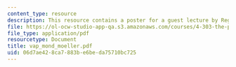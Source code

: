 ```yaml
---
content_type: resource
description: This resource contains a poster for a guest lecture by Regina Maria Moeller.
file: https://ol-ocw-studio-app-qa.s3.amazonaws.com/courses/4-303-the-production-of-space-art-architecture-and-urbanism-in-dialogue-fall-2006/06d7ae428ca7883be6beda75710bc725_vap_mond_moeller.pdf
file_type: application/pdf
resourcetype: Document
title: vap_mond_moeller.pdf
uid: 06d7ae42-8ca7-883b-e6be-da75710bc725
---
```

